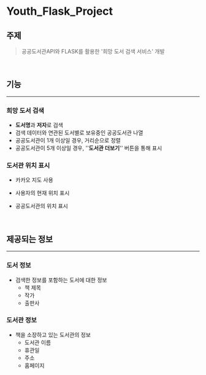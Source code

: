 # Youth_Flask_Project

## 주제

> 공공도서관API와 FLASK를 활용한 '희망 도서 검색 서비스' 개발

<br>

## 기능

---

### 희망 도서 검색

- **도서명**과 **저자**로 검색
- 검색 데이터와 연관된 도서별로 보유중인 공공도서관 나열
- 공공도서관이 1개 이상일 경우, 거리순으로 정렬
- 공공도서관이 5개 이상일 경우, ''**도서관 더보기**'' 버튼을 통해 표시

### 도서관 위치 표시

- 카카오 지도 사용

- 사용자의 현재 위치 표시

- 공공도서관의 위치 표시

  <br>

## 제공되는 정보

---

### 도서 정보

- 검색한 정보를 포함하는 도서에 대한 정보
  - 책 제목
  - 작가
  - 출판사

### 도서관 정보 

- 책을 소장하고 있는 도서관의 정보 
  - 도서관 이름
  - 휴관일
  - 주소
  - 홈페이지

<br>



